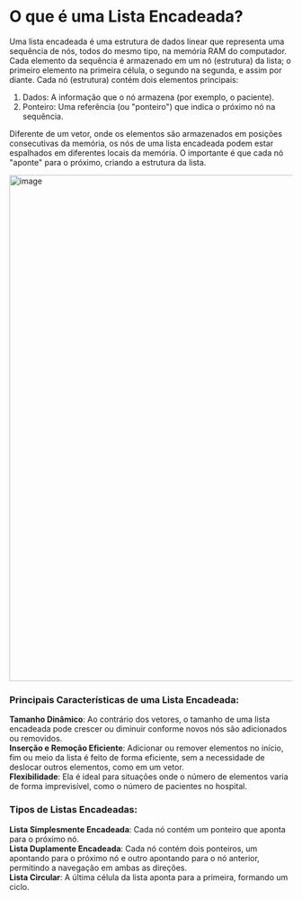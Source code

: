 
# O que é uma Lista Encadeada?

Uma lista encadeada é uma estrutura de dados linear que representa uma sequência de nós, todos do mesmo tipo, na memória RAM do computador. 
Cada elemento da sequência é armazenado em um nó (estrutura) da lista; o primeiro elemento na primeira célula, o segundo na segunda, e assim por diante.
Cada nó (estrutura) contém dois elementos principais:

1. Dados: A informação que o nó armazena (por exemplo, o paciente).
2. Ponteiro: Uma referência (ou "ponteiro") que indica o próximo nó na sequência.

Diferente de um vetor, onde os elementos são armazenados em posições consecutivas da memória, 
os nós de uma lista encadeada podem estar espalhados em diferentes locais da memória. 
O importante é que cada nó "aponte" para o próximo, criando a estrutura da lista.

<img width="900" alt="image" src="https://github.com/user-attachments/assets/b2a7512b-8a79-4900-aa90-735ee94a1a90" />

### Principais Características de uma Lista Encadeada:
**Tamanho Dinâmico**: Ao contrário dos vetores, o tamanho de uma lista encadeada pode crescer ou diminuir conforme novos nós são adicionados ou removidos.  
**Inserção e Remoção Eficiente**: Adicionar ou remover elementos no início, fim ou meio da lista é feito de forma eficiente, sem a necessidade de deslocar 
outros elementos, como em um vetor.  
**Flexibilidade**: Ela é ideal para situações onde o número de elementos varia de forma imprevisível, como o número de pacientes no hospital.  

### Tipos de Listas Encadeadas:
**Lista Simplesmente Encadeada**: Cada nó contém um ponteiro que aponta para o próximo nó.   
**Lista Duplamente Encadeada**: Cada nó contém dois ponteiros, um apontando para o próximo nó e outro apontando para o nó anterior, 
permitindo a navegação em ambas as direções.  
**Lista Circular**: A última célula da lista aponta para a primeira, formando um ciclo.   

